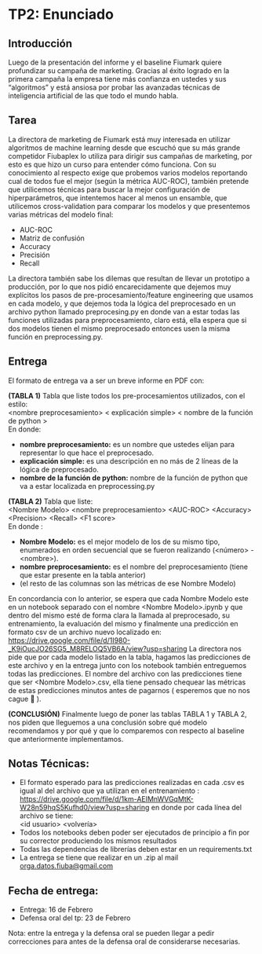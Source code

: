 # TP2: Enunciado

## Introducción
Luego de la presentación del informe y el baseline Fiumark quiere profundizar su campaña de marketing. Gracias al éxito 
logrado en la primera campaña la empresa tiene más confianza en ustedes y sus “algoritmos” y está ansiosa por probar 
las avanzadas técnicas de inteligencia artificial de las que todo el mundo habla.  


## Tarea
La directora de marketing de Fiumark está muy interesada en utilizar algoritmos de machine learning desde que escuchó 
que su más grande competidor Fiubaplex lo utiliza para dirigir sus campañas de marketing, por esto es que hizo un curso 
para entender cómo funciona. Con su conocimiento al respecto exige que probemos varios modelos reportando cual de todos 
fue el mejor (según la métrica AUC-ROC), también pretende que utilicemos técnicas para buscar la mejor configuración de 
hiperparámetros, que intentemos hacer al menos un ensamble, que utilicemos cross-validation para comparar los modelos y 
que presentemos varias métricas del modelo final:  
- AUC-ROC
- Matriz de confusión
- Accuracy
- Precisión
- Recall

La directora también sabe los dilemas que resultan de llevar un prototipo a producción, por lo que nos pidió 
encarecidamente que dejemos muy explícitos los pasos de pre-procesamiento/feature engineering que usamos en cada 
modelo, y que dejemos toda la lógica del preprocesado en un archivo python llamado preprocesing.py en donde van a 
estar todas las funciones utilizadas para preprocesamiento, claro está, ella espera que si dos modelos tienen el 
mismo preprocesado entonces usen la misma función en preprocessing.py.  

## Entrega
El formato de entrega va a ser un breve informe en PDF con:

**(TABLA 1)** Tabla que liste todos los pre-procesamientos utilizados, con el estilo:  
\<nombre preprocesamiento\> \< explicación simple\> \< nombre de la función de python \>  
En donde:  
- **nombre preprocesamiento:** es un nombre que ustedes elijan para representar lo que hace el preprocesado.
- **explicación simple:** es una descripción en no más de 2 líneas de la lógica de preprocesado.
- **nombre de la función de python:** nombre de la función de python que va a estar localizada en preprocessing.py


**(TABLA 2)** Tabla que liste:  
\<Nombre Modelo\> \<nombre preprocesamiento\>  \<AUC-ROC\> \<Accuracy\> \<Precision\> \<Recall\> \<F1 score\>  
En donde :  
- **Nombre Modelo:** es el mejor modelo de los de su mismo tipo, enumerados en orden secuencial que se fueron realizando (\<número\> - \<nombre\>).
- **nombre preprocesamiento:** es el nombre del preprocesamiento (tiene que estar presente en la tabla anterior)
- (el resto de las columnas son las métricas de ese Nombre Modelo)

En concordancia con lo anterior, se espera que cada Nombre Modelo este en un notebook separado con el nombre
 \<Nombre Modelo\>.ipynb y que dentro del mismo esté de forma clara la llamada al preprocesado, su entrenamiento, 
 la evaluación del mismo y finalmente una predicción en formato csv de un archivo nuevo localizado
  en: https://drive.google.com/file/d/1I980-_K9iOucJO26SG5_M8RELOQ5VB6A/view?usp=sharing La directora nos pide que 
  por cada modelo listado en la tabla, hagamos las predicciones de este archivo y en la entrega junto con los notebook 
  también entreguemos todas las predicciones. El nombre del archivo con las predicciones tiene que 
  ser \<Nombre Modelo\>.csv, ella tiene pensado chequear las métricas de estas predicciones minutos antes de 
  pagarnos ( esperemos que no nos cague  👀 ).

**(CONCLUSIÓN)**
Finalmente luego de poner las tablas TABLA 1 y TABLA 2, nos piden que lleguemos a una conclusión sobre qué modelo 
recomendamos y por qué y que lo comparemos con respecto al baseline que anteriormente implementamos.


## Notas Técnicas:
- El formato esperado para las predicciones realizadas en cada .csv es igual al del archivo que ya utilizan en el 
entrenamiento : https://drive.google.com/file/d/1km-AEIMnWVGqMtK-W28n59hqS5Kufhd0/view?usp=sharing en donde por cada 
línea del archivo se tiene:  
\<id usuario\> \<volvería\>  
- Todos los notebooks deben poder ser ejecutados de principio a fin por su corrector produciendo los mismos resultados
- Todas las dependencias de librerías deben estar en un requirements.txt
- La entrega se tiene que realizar en un .zip al mail orga.datos.fiuba@gmail.com

## Fecha de entrega:
- Entrega: 16 de Febrero
- Defensa oral del tp: 23 de Febrero  

Nota: entre la entrega y la defensa oral se pueden llegar a pedir correcciones para antes de la defensa oral de 
considerarse necesarias.
